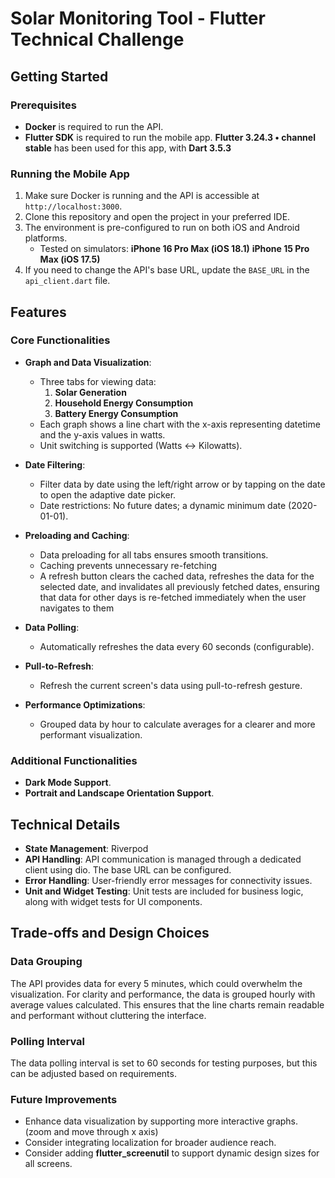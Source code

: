 # Solar Monitoring Tool - Flutter Technical Challenge

## Getting Started

### Prerequisites

- **Docker** is required to run the API.
- **Flutter SDK** is required to run the mobile app. **Flutter 3.24.3 • channel stable** has been used for this app, with **Dart 3.5.3**

### Running the Mobile App

1. Make sure Docker is running and the API is accessible at `http://localhost:3000`.
2. Clone this repository and open the project in your preferred IDE.
3. The environment is pre-configured to run on both iOS and Android platforms.
   - Tested on simulators: 
      **iPhone 16 Pro Max (iOS 18.1)**
      **iPhone 15 Pro Max (iOS 17.5)**
4. If you need to change the API's base URL, update the `BASE_URL` in the `api_client.dart` file.

## Features

### Core Functionalities

- **Graph and Data Visualization**:
  - Three tabs for viewing data:
    1. **Solar Generation**
    2. **Household Energy Consumption**
    3. **Battery Energy Consumption**
  - Each graph shows a line chart with the x-axis representing datetime and the y-axis values in watts.
  - Unit switching is supported (Watts <-> Kilowatts).

- **Date Filtering**:
  - Filter data by date using the left/right arrow or by tapping on the date to open the adaptive date picker.
  - Date restrictions: No future dates; a dynamic minimum date (2020-01-01).

- **Preloading and Caching**:
  - Data preloading for all tabs ensures smooth transitions.
  - Caching prevents unnecessary re-fetching
  - A refresh button clears the cached data, refreshes the data for the selected date, and invalidates all previously fetched dates, ensuring that data for other days is re-fetched immediately when the user navigates to them

- **Data Polling**:
  - Automatically refreshes the data every 60 seconds (configurable).

- **Pull-to-Refresh**:
  - Refresh the current screen's data using pull-to-refresh gesture.

- **Performance Optimizations**:
  - Grouped data by hour to calculate averages for a clearer and more performant visualization.

### Additional Functionalities
- **Dark Mode Support**.
- **Portrait and Landscape Orientation Support**.

## Technical Details
- **State Management**: Riverpod 
- **API Handling**: API communication is managed through a dedicated client using dio. The base URL can be configured.
- **Error Handling**: User-friendly error messages for connectivity issues.
- **Unit and Widget Testing**: Unit tests are included for business logic, along with widget tests for UI components.

## Trade-offs and Design Choices

### Data Grouping
The API provides data for every 5 minutes, which could overwhelm the visualization. For clarity and performance, the data is grouped hourly with average values calculated. This ensures that the line charts remain readable and performant without cluttering the interface.

### Polling Interval
The data polling interval is set to 60 seconds for testing purposes, but this can be adjusted based on requirements.

### Future Improvements
- Enhance data visualization by supporting more interactive graphs. (zoom and move through x axis)
- Consider integrating localization for broader audience reach.
- Consider adding **flutter_screenutil** to support dynamic design sizes for all screens.

